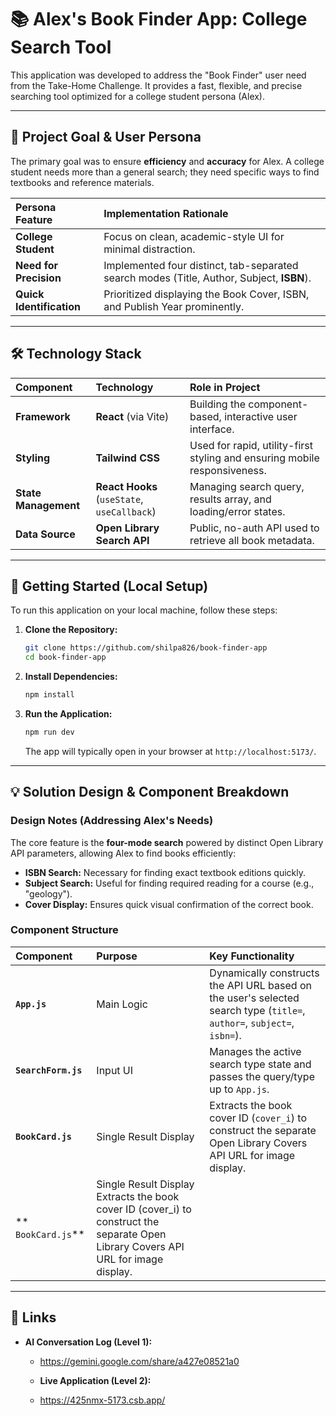 # 📚 Alex's Book Finder App: College Search Tool

This application was developed to address the "Book Finder" user need from the Take-Home Challenge. It provides a fast, flexible, and precise searching tool optimized for a college student persona (Alex).

---

## 🌟 Project Goal & User Persona

The primary goal was to ensure **efficiency** and **accuracy** for Alex. A college student needs more than a general search; they need specific ways to find textbooks and reference materials.

| Persona Feature | Implementation Rationale |
| :--- | :--- |
| **College Student** | Focus on clean, academic-style UI for minimal distraction. |
| **Need for Precision** | Implemented four distinct, tab-separated search modes (Title, Author, Subject, **ISBN**). |
| **Quick Identification** | Prioritized displaying the Book Cover, ISBN, and Publish Year prominently. |

---

## 🛠️ Technology Stack

| Component | Technology | Role in Project |
| :--- | :--- | :--- |
| **Framework** | **React** (via Vite) | Building the component-based, interactive user interface. |
| **Styling** | **Tailwind CSS** | Used for rapid, utility-first styling and ensuring mobile responsiveness. |
| **State Management** | **React Hooks** (`useState`, `useCallback`) | Managing search query, results array, and loading/error states. |
| **Data Source** | **Open Library Search API** | Public, no-auth API used to retrieve all book metadata. |

---

## 🚀 Getting Started (Local Setup)

To run this application on your local machine, follow these steps:

1.  **Clone the Repository:**
    ```bash
    git clone https://github.com/shilpa826/book-finder-app
    cd book-finder-app
    ```

2.  **Install Dependencies:**
    ```bash
    npm install
    ```

3.  **Run the Application:**
    ```bash
    npm run dev
    ```
    The app will typically open in your browser at `http://localhost:5173/`.

---

## 💡 Solution Design & Component Breakdown

### Design Notes (Addressing Alex's Needs)

The core feature is the **four-mode search** powered by distinct Open Library API parameters, allowing Alex to find books efficiently:

* **ISBN Search:** Necessary for finding exact textbook editions quickly.
* **Subject Search:** Useful for finding required reading for a course (e.g., "geology").
* **Cover Display:** Ensures quick visual confirmation of the correct book.

### Component Structure

| Component | Purpose | Key Functionality |
| :--- | :--- | :--- |
| **`App.js`** | Main Logic | Dynamically constructs the API URL based on the user's selected search type (`title=`, `author=`, `subject=`, `isbn=`). |
| **`SearchForm.js`** | Input UI | Manages the active search type state and passes the query/type up to `App.js`. |
| **`BookCard.js`** | Single Result Display | Extracts the book cover ID (`cover_i`) to construct the separate Open Library Covers API URL for image display. |
** `BookCard.js`** |Single Result Display	Extracts the book cover ID (cover_i) to construct the separate Open Library Covers API URL for image display.

---

## 🔗  Links

* **AI Conversation Log (Level 1):**
    * https://gemini.google.com/share/a427e08521a0

    * **Live Application (Level 2):**
    * https://425nmx-5173.csb.app/
